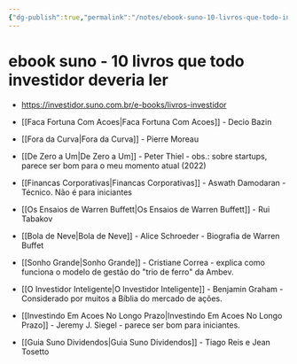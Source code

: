 ```yaml
---
{"dg-publish":true,"permalink":"/notes/ebook-suno-10-livros-que-todo-investidor-deveria-ler/","dgHomeLink":true,"dgPassFrontmatter":false,"dgShowBacklinks":true,"dgShowLocalGraph":false}
---
```


# ebook suno - 10 livros que todo investidor deveria ler

- <https://investidor.suno.com.br/e-books/livros-investidor>

- [[Faca Fortuna Com Acoes|Faca Fortuna Com Acoes]] - Decio Bazin
- [[Fora da Curva|Fora da Curva]] - Pierre Moreau
- [[De Zero a Um|De Zero a Um]] - Peter Thiel - obs.: sobre startups, parece ser bom para o meu momento atual (2022)
- [[Financas Corporativas|Financas Corporativas]] - Aswath Damodaran - Técnico. Não é para iniciantes
- [[Os Ensaios de Warren Buffett|Os Ensaios de Warren Buffett]] - Rui Tabakov
- [[Bola de Neve|Bola de Neve]] - Alice Schroeder - Biografia de Warren Buffet
- [[Sonho Grande|Sonho Grande]] - Cristiane Correa - explica como funciona o modelo de gestão do "trio de ferro" da Ambev.
- [[O Investidor Inteligente|O Investidor Inteligente]] - Benjamin Graham - Considerado por muitos a Bíblia do mercado de ações.
- [[Investindo Em Acoes No Longo Prazo|Investindo Em Acoes No Longo Prazo]] - Jeremy J. Siegel - parece ser bom para iniciantes.
- [[Guia Suno Dividendos|Guia Suno Dividendos]] - Tiago Reis e Jean Tosetto